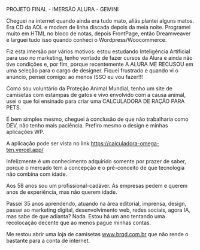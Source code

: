 PROJETO FINAL - IMERSÃO ALURA - GEMINI

Cheguei na internet quando ainda era tudo mato, aliás plantei alguns matos. Era CD da AOL e modem de linha discada depois da meia noite. Programei muito em HTML no bloco de notas, depois FrontPage, então Dreamweaver e larguei tudo isso quando conheci o Wordpress/Woocommerce.

Fiz esta imersão por vários motivos: estou estudando Inteligência Artificial para uso no marketing, tenho vontade de fazer cursos da Alura e ainda não tive condições e, por fim, porque recentemente A ALURA ME RECUSOU em uma seleção para o cargo de designer. Fiquei frustrado e quando vi o anúncio, pensei comigo: ao menos ISSO eu vou fazer!!!

Como sou voluntário da Proteção Animal Mundial, tenho um site de camisetas com estampas de gatos e vivo envolvido com a causa animal, usei o que foi ensinado para criar uma CALCULADORA DE RAÇÃO PARA PETS.

É bem simples mesmo, cheguei à conclusão de que não trabalharia como DEV, não tenho mais paciência. Prefiro mesmo o design e minhas aplicações WP.

A aplicação pode ser vista no link https://calculadora-omega-ten.vercel.app/

Infelizmente é um conhecimento adquirido somente por prazer de saber, porque o mercado tem a concepção e o pré-conceito de que tecnologia não combina com idade.

Aos 58 anos sou um profissional-cadáver. As empresas pedem e querem anos de experiência, mas não querem idade.

Passei 35 anos aprendendo, atuando na área editorial, imprensa, design, passei ao marketing digital, desenvolvimento web, redes sociais, agora IA, mas sabe de que adianta? Nada. Estou há um ano tentando uma recolocação decente que ao menos pague minhas contas. 

Me restou abrir uma loja de camisetas www.brqd.com.br que não rende o bastante para a conta de internet.
